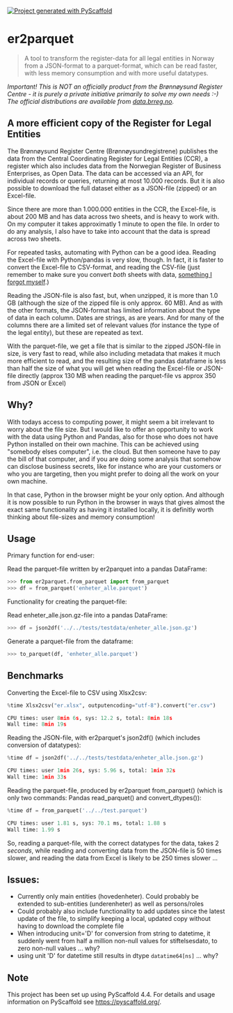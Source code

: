 <!-- These are examples of badges you might want to add to your README:
     please update the URLs accordingly

[![Built Status](https://api.cirrus-ci.com/github/<USER>/er2parquet.svg?branch=main)](https://cirrus-ci.com/github/<USER>/er2parquet)
[![ReadTheDocs](https://readthedocs.org/projects/er2parquet/badge/?version=latest)](https://er2parquet.readthedocs.io/en/stable/)
[![Coveralls](https://img.shields.io/coveralls/github/<USER>/er2parquet/main.svg)](https://coveralls.io/r/<USER>/er2parquet)
[![PyPI-Server](https://img.shields.io/pypi/v/er2parquet.svg)](https://pypi.org/project/er2parquet/)
[![Conda-Forge](https://img.shields.io/conda/vn/conda-forge/er2parquet.svg)](https://anaconda.org/conda-forge/er2parquet)
[![Monthly Downloads](https://pepy.tech/badge/er2parquet/month)](https://pepy.tech/project/er2parquet)
[![Twitter](https://img.shields.io/twitter/url/http/shields.io.svg?style=social&label=Twitter)](https://twitter.com/er2parquet)
-->

[![Project generated with PyScaffold](https://img.shields.io/badge/-PyScaffold-005CA0?logo=pyscaffold)](https://pyscaffold.org/)

# er2parquet

> A tool to transform the register-data for all legal entities in Norway from a JSON-format to a parquet-format, which can be read faster, with less memory consumption and with more useful datatypes.

_Important! This is NOT an officially product from the Brønnøysund Register Centre - it is purely a private initiative primarily to solve my own needs :-) The official distributions
are available from [data.brreg.no](https://data.brreg.no)._

## A more efficient copy of the Register for Legal Entities
The Brønnøysund Register Centre (Brønnøysundregistrene) publishes the data from  the Central Coordinating Register for Legal Entities (CCR), a register which also includes data from the Norwegian Register of Business Enterprises, as Open Data. The data can be accessed via an API, for individual records or queries, returning at most 10.000 records. But it is also possible to download the full dataset either as a JSON-file (zipped) or an Excel-file.

Since there are more than 1.000.000 entities in the CCR, the Excel-file, is about 200 MB and has data across two sheets, and is heavy to work with. On my computer it takes approximatly 1 minute to open the file. In order to do any analysis, I also have to take into account that the data is spread across two sheets.

For repeated tasks, automating with Python can be a good idea. Reading the Excel-file with Python/pandas is very slow, though. In fact, it is faster to convert the Excel-file to CSV-format, and reading the CSV-file (just remember to make sure you convert _both_ sheets with data, [something I forgot myself](https://github.com/sskagemo/br_opne_data_eksempler/blob/main/last_ned_og_analyser_enhetsregisteret.ipynb).)

Reading the JSON-file is also fast, but, when unzipped, it is more than 1.0 GB (although the size of the zipped file is only approx. 60 MB). And as with the other formats, the JSON-format has limited information about the type of data in each column. Dates are strings, as are years. And for many of the columns there are a limited set of relevant values (for instance the type of the legal entity), but these are repeated as text.

With the parquet-file, we get a file that is similar to the zipped JSON-file in size, is very fast to read, while also including metadata that makes it much more efficient to read, and the resulting size of the pandas dataframe is less than half the size of what you will get when reading the Excel-file or JSON-file directly (approx 130 MB when reading the parquet-file vs approx 350 from JSON or Excel)

## Why?
With todays access to computing power, it might seem a bit irrelevant to worry about the file size. But I would like to offer an opportunity to work with the data using Python and Pandas, also for those who does not have Python installed on their own machine. This can be achieved using "somebody elses computer", i.e. the cloud. But then someone have to pay the bill of that computer, and if you are doing some analysis that somehow can disclose business secrets, like for instance who are your customers or who you are targeting, then you might prefer to doing all the work on your own machine.

In that case, Python in the browser might be your only option. And although it is now possible to run Python in the browser in ways that gives almost the exact same functionality as having it installed locally, it is definitly worth thinking about file-sizes and memory consumption!

## Usage
Primary function for end-user:

Read the parquet-file written by er2parquet into a pandas DataFrame:
```python
>>> from er2parquet.from_parquet import from_parquet
>>> df = from_parquet('enheter_alle.parquet')
``` 

Functionality for creating the parquet-file:

Read enheter_alle.json.gz-file into a pandas DataFrame:
```python
>>> df = json2df('../../tests/testdata/enheter_alle.json.gz')
```

Generate a parquet-file from the dataframe:
```python
>>> to_parquet(df, 'enheter_alle.parquet')
```


## Benchmarks
Converting the Excel-file to CSV using Xlsx2csv:
```python
%time Xlsx2csv("er.xlsx", outputencoding="utf-8").convert("er.csv")

CPU times: user 8min 6s, sys: 12.2 s, total: 8min 18s
Wall time: 8min 19s
```

Reading the JSON-file, with er2parquet's json2df() (which includes conversion of datatypes):
```python
%time df = json2df('../../tests/testdata/enheter_alle.json.gz')

CPU times: user 1min 26s, sys: 5.96 s, total: 1min 32s
Wall time: 1min 33s
```

Reading the parquet-file, produced by er2parquet from_parquet() (which is only two commands: Pandas read_parquet() and convert_dtypes()):
```python
%time df = from_parquet('../../test.parquet')

CPU times: user 1.81 s, sys: 70.1 ms, total: 1.88 s
Wall time: 1.99 s
```

So, reading a parquet-file, with the correct datatypes for the data, takes 2 _seconds_, while reading and converting data from the JSON-file is 50 times slower, and reading the data from Excel is likely to be 250 times slower ...

## Issues:
- Currently only main entities (hovedenheter). Could probably be extended to 
sub-entities (underenheter) as well as persons/roles
- Could probably also include functionality to add updates since the latest update of the file, to simplify keeping a local, updated copy without having to download the complete file
- When introducing unit='D' for conversion from string to datetime, it suddenly went from half
a million non-null values for stiftelsesdato, to zero non-null values ... why?
- using unit 'D' for datetime still results in dtype ```datatime64[ns]``` ... why?

<!-- pyscaffold-notes -->

## Note

This project has been set up using PyScaffold 4.4. For details and usage
information on PyScaffold see https://pyscaffold.org/.

